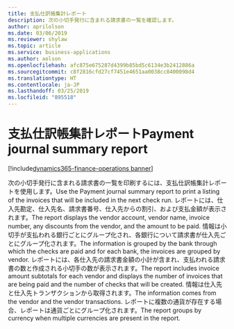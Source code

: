 ```yaml
---
title: 支払仕訳帳集計レポート
description: 次の小切手発行に含まれる請求書の一覧を確認します。
author: aprilolson
ms.date: 03/06/2019
ms.reviewer: shylaw
ms.topic: article
ms.service: business-applications
ms.author: aolson
ms.openlocfilehash: afc875e675287d4399b85bd5c6134e3b2412886a
ms.sourcegitcommit: c8f2816cfd27cf7451e4651aa0038cc8400098d4
ms.translationtype: HT
ms.contentlocale: ja-JP
ms.lasthandoff: 03/25/2019
ms.locfileid: "895518"
---
```

# <a name="payment-journal-summary-report"></a><span data-ttu-id="8c8e6-103">支払仕訳帳集計レポート</span><span class="sxs-lookup"><span data-stu-id="8c8e6-103">Payment journal summary report</span></span>
[!include[dynamics365-finance-operations banner](../includes/dynamics365-finance-operations.md)]


<span data-ttu-id="8c8e6-104">次の小切手発行に含まれる請求書の一覧を印刷するには、支払仕訳帳集計レポートを使用します。</span><span class="sxs-lookup"><span data-stu-id="8c8e6-104">Use the Payment journal summary report to print a listing of the invoices that will be included in the next check run.</span></span> <span data-ttu-id="8c8e6-105">レポートには、仕入先勘定、仕入先名、請求書番号、仕入先からの割引、および支払金額が表示されます。</span><span class="sxs-lookup"><span data-stu-id="8c8e6-105">The report displays the vendor account, vendor name, invoice number, any discounts from the vendor, and the amount to be paid.</span></span> <span data-ttu-id="8c8e6-106">情報は小切手が支払われる銀行ごとにグループ化され、各銀行について請求書が仕入先ごとにグループ化されます。</span><span class="sxs-lookup"><span data-stu-id="8c8e6-106">The information is grouped by the bank through which the checks are paid and for each bank, the invoices are grouped by vendor.</span></span> <span data-ttu-id="8c8e6-107">レポートには、各仕入先の請求書金額の小計が含まれ、支払われる請求書の数と作成される小切手の数が表示されます。</span><span class="sxs-lookup"><span data-stu-id="8c8e6-107">The report includes invoice amount subtotals for each vendor and displays the number of invoices that are being paid and the number of checks that will be created.</span></span> <span data-ttu-id="8c8e6-108">情報は仕入先と仕入先トランザクションから取得されます。</span><span class="sxs-lookup"><span data-stu-id="8c8e6-108">The information comes from the vendor and the vendor transactions.</span></span> <span data-ttu-id="8c8e6-109">レポートに複数の通貨が存在する場合、レポートは通貨ごとにグループ化されます。</span><span class="sxs-lookup"><span data-stu-id="8c8e6-109">The report groups by currency when multiple currencies are present in the report.</span></span>
